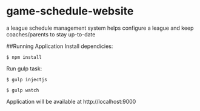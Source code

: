 # game-schedule-website
a league schedule management system helps configure a league and keep coaches/parents to stay up-to-date  

##Running Application 
Install dependicies:

`$ npm install`

Run gulp task: 

`$ gulp injectjs`

`$ gulp watch`

Application will be available at http://localhost:9000


